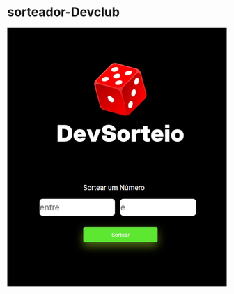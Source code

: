# sorteador-Devclub
<img src="https://github.com/PamTenorio/sorteador-Devclub/blob/main/imagem/img%20Devsorteio.jpg?raw=true">
